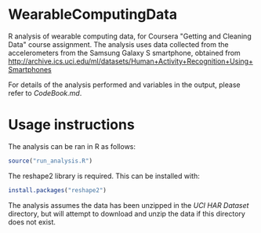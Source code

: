 WearableComputingData
=====================

R analysis of wearable computing data, for Coursera "Getting and Cleaning Data" course assignment.
The analysis uses data collected from the accelerometers from the Samsung Galaxy S smartphone, obtained from
http://archive.ics.uci.edu/ml/datasets/Human+Activity+Recognition+Using+Smartphones

For details of the analysis performed and variables in the output, please refer to *CodeBook.md*.

# Usage instructions
The analysis can be ran in R as follows:

```R
source("run_analysis.R")
```

The reshape2 library is required. This can be installed with:

```R
install.packages("reshape2")
```
The analysis assumes the data has been unzipped in the *UCI HAR Dataset* directory, but will attempt to download and unzip the data if this directory does not exist.

